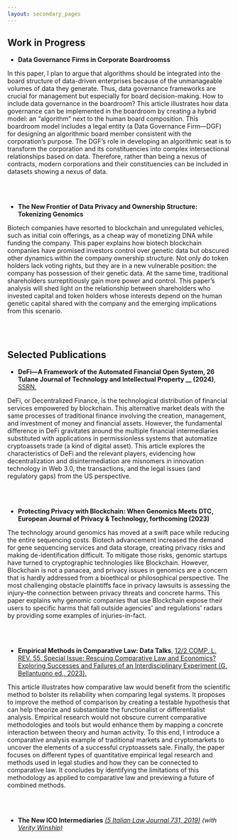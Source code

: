 ```yaml
---
layout: secondary_pages
---
```


## Work in Progress

* **Data Governance Firms in Corporate Boardroomss** 

<!---	<details>
  <summary><span class='icon-right'></span> Abstract</summary><p>-->
In this paper, I plan to argue that algorithms should be integrated into the board structure of data-driven enterprises because of the unmanageable volumes of data they generate. Thus, data governance frameworks are crucial for management but especially for board decision-making. How to include data governance in the boardroom? This article illustrates how data governance can be implemented in the boardroom by creating a hybrid model: an “algorithm” next to the human board composition. This boardroom model includes a legal entity (a Data Governance Firm—DGF) for designing an algorithmic board member consistent with the corporation’s purpose. The DGF’s role in developing an algorithmic seat is to transform the corporation and its constituencies into complex intersectional relationships based on data. Therefore, rather than being a nexus of contracts, modern corporations and their constituencies can be included in datasets showing a nexus of data. 
<!--- </p></details>-->

<br>
<br>

* **The New Frontier of Data Privacy and Ownership Structure: Tokenizing Genomics** 
	
<!---	<details>
  <summary><span class='icon-right'></span> Abstract</summary><p>-->
Biotech companies have resorted to blockchain and unregulated vehicles, such as initial coin offerings, as a cheap way of monetizing DNA while funding the company. This paper explains how biotech blockchain companies have promised investors control over genetic data but obscured other dynamics within the company ownership structure. Not only do token holders lack voting rights, but they are in a new vulnerable position: the company has possession of their genetic data. At the same time, traditional shareholders surreptitiously gain more power and control. This paper’s analysis will shed light on the relationship between shareholders who invested capital and token holders whose interests depend on the human genetic capital shared with the company and the emerging implications from this scenario. 
<!--- </p></details>-->

<br>
<br>

## Selected Publications

* **DeFi—A Framework of the Automated Financial Open System, 26 Tulane Journal of Technology and Intellectual Property __ (2024)**, <a href="https://papers.ssrn.com/sol3/papers.cfm?abstract_id=4419373" target="_blank">SSRN.</a> 
		
<!---	<details>
  <summary><span class='icon-right'></span> Abstract</summary><p>-->
DeFi, or Decentralized Finance, is the technological distribution of financial services empowered by blockchain. This alternative market deals with the same processes of traditional finance involving the creation, management, and investment of money and financial assets. However, the fundamental difference in DeFi gravitates around the multiple financial intermediaries substituted with applications in permissionless systems that automatize cryptoassets trade (a kind of digital asset). This article explores the characteristics of DeFi and the relevant players, evidencing how decentralization and disintermediation are misnomers in innovation technology in Web 3.0, the transactions, and the legal issues (and regulatory gaps) from the US perspective.  
<!--- </p></details>-->

<br>
<br>

* **Protecting Privacy with Blockchain: When Genomics Meets DTC, European Journal of Privacy & Technology, forthcoming (2023)** 
	
<!---	<details>
  <summary><span class='icon-right'></span> Abstract</summary><p>-->
The technology around genomics has moved at a swift pace while reducing the entire sequencing costs. Biotech advancement increased the demand for gene sequencing services and data storage, creating privacy risks and making de-identification difficult. To mitigate those risks, genomic startups have turned to cryptographic technologies like Blockchain. However, Blockchain is not a panacea, and privacy issues in genomics are a concern that is hardly addressed from a bioethical or philosophical perspective. The most challenging obstacle plaintiffs face in privacy lawsuits is assessing the injury–the connection between privacy threats and concrete harms. This paper explains why genomic companies that use Blockchain expose their users to specific harms that fall outside agencies' and regulations' radars by providing some examples of injuries-in-fact. 
<!--- </p></details>-->

<br>
<br>

* **Empirical Methods in Comparative Law: Data Talks**, <a href="https://papers.ssrn.com/sol3/papers.cfm?abstract_id=4407360" target="_blank">12/2 COMP. L. REV. 55, Special Issue: Rescuing Comparative Law and Economics? Exploring Successes and Failures of an Interdisciplinary Experiment (G. Bellantuono ed., 2023).</a> 
		
<!---	<details>
  <summary><span class='icon-right'></span> Abstract</summary><p>-->
This article illustrates how comparative law would benefit from the scientific method to bolster its reliability when comparing legal systems. It proposes to improve the method of comparison by creating a testable hypothesis that can help theorize and substantiate the functionalist or differentialist analysis. Empirical research would not obscure current comparative methodologies and tools but would enhance them by mapping a concrete interaction between theory and human activity. To this end, I introduce a comparative analysis example of traditional markets and cryptomarkets to uncover the elements of a successful cryptoassets sale. Finally, the paper focuses on different types of quantitative empirical legal research and methods used in legal studies and how they can be connected to comparative law. It concludes by identifying the limitations of this methodology as applied to comparative law and previewing a future of combined methods.
<!--- </p></details>-->

<br>
<br>


* **The New ICO Intermediaries** <a href="https://www.theitalianlawjournal.it/vw/" target="_blank">*(5 Italian Law Journal 731, 2019)*</a> *(with <a href="https://law.illinois.edu/faculty-research/faculty-profiles/verity-winship/" target="_blank">Verity Winship)</a>*
